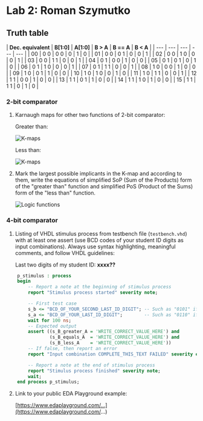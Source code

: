 # Lab 2: Roman Szymutko
## Truth table
   | **Dec. equivalent** | **B[1:0]** | **A[1:0]** | **B > A** | **B == A** | **B < A** |
   | --- | --- | --- | --- | --- |
   | 00 | 0 0 | 0 0 | 0 | 1 | 0 |
   | 01 | 0 0 | 0 1 | 0 | 0 | 1 |
   | 02 | 0 0 | 1 0 | 0 | 0 | 1 |
   | 03 | 0 0 | 1 1 | 0 | 0 | 1 |
   | 04 | 0 1 | 0 0 | 1 | 0 | 0 |
   | 05 | 0 1 | 0 1 | 0 | 1 | 0 |
   | 06 | 0 1 | 1 0 | 0 | 0 | 1 |
   | 07 | 0 1 | 1 1 | 0 | 0 | 1 |
   | 08 | 1 0 | 0 0 | 1 | 0 | 0 |
   | 09 | 1 0 | 0 1 | 1 | 0 | 0 |
   | 10 | 1 0 | 1 0 | 0 | 1 | 0 |
   | 11 | 1 0 | 1 1 | 0 | 0 | 1 |
   | 12 | 1 1 | 0 0 | 1 | 0 | 0 |
   | 13 | 1 1 | 0 1 | 1 | 0 | 0 |
   | 14 | 1 1 | 1 0 | 1 | 0 | 0 |
   | 15 | 1 1 | 1 1 | 0 | 1 | 0 |

### 2-bit comparator

1. Karnaugh maps for other two functions of 2-bit comparator:

   Greater than:

   ![K-maps](images/kmap_empty.png)

   Less than:

   ![K-maps](images/kmap_empty.png)

2. Mark the largest possible implicants in the K-map and according to them, write the equations of simplified SoP (Sum of the Products) form of the "greater than" function and simplified PoS (Product of the Sums) form of the "less than" function.

   ![Logic functions](images/comparator_min.png)

### 4-bit comparator

1. Listing of VHDL stimulus process from testbench file (`testbench.vhd`) with at least one assert (use BCD codes of your student ID digits as input combinations). Always use syntax highlighting, meaningful comments, and follow VHDL guidelines:

   Last two digits of my student ID: **xxxx??**

```vhdl
    p_stimulus : process
    begin
        -- Report a note at the beginning of stimulus process
        report "Stimulus process started" severity note;

        -- First test case
        s_b <= "BCD_OF_YOUR_SECOND_LAST_ID_DIGIT"; -- Such as "0101" if ID = xxxx56
        s_a <= "BCD_OF_YOUR_LAST_ID_DIGIT";        -- Such as "0110" if ID = xxxx56
        wait for 100 ns;
        -- Expected output
        assert ((s_B_greater_A = 'WRITE_CORRECT_VALUE_HERE') and
                (s_B_equals_A  = 'WRITE_CORRECT_VALUE_HERE') and
                (s_B_less_A    = 'WRITE_CORRECT_VALUE_HERE'))
        -- If false, then report an error
        report "Input combination COMPLETE_THIS_TEXT FAILED" severity error;

        -- Report a note at the end of stimulus process
        report "Stimulus process finished" severity note;
        wait;
    end process p_stimulus;
```

2. Link to your public EDA Playground example:

   [https://www.edaplayground.com/...](https://www.edaplayground.com/...)
